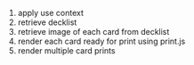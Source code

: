 1. apply use context
2. retrieve decklist
3. retrieve image of each card from decklist
4. render each card ready for print using print.js
5. render multiple card prints